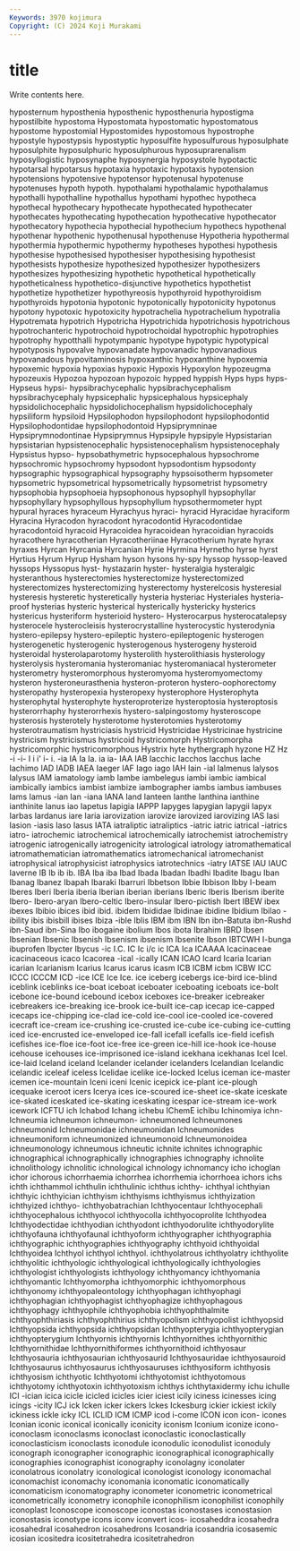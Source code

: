 ```yaml
---
Keywords: 3970 kojimura
Copyright: (C) 2024 Koji Murakami
---
```


# title

Write contents here.




hyposternum hyposthenia hyposthenic hyposthenuria hypostigma hypostilbite hypostoma Hypostomata hypostomatic hypostomatous
hypostome hypostomial Hypostomides hypostomous hypostrophe hypostyle hypostypsis hypostyptic hyposulfite hyposulfurous
hyposulphate hyposulphite hyposulphuric hyposulphurous hyposuprarenalism hyposyllogistic hyposynaphe hyposynergia hyposystole hypotactic
hypotarsal hypotarsus hypotaxia hypotaxic hypotaxis hypotension hypotensions hypotensive hypotensor hypotenusal
hypotenuse hypotenuses hypoth hypoth. hypothalami hypothalamic hypothalamus hypothalli hypothalline hypothallus
hypothami hypothec hypotheca hypothecal hypothecary hypothecate hypothecated hypothecater hypothecates hypothecating
hypothecation hypothecative hypothecator hypothecatory hypothecia hypothecial hypothecium hypothecs hypothenal hypothenar
hypothenic hypothenusal hypothenuse Hypotheria hypothermal hypothermia hypothermic hypothermy hypotheses hypothesi
hypothesis hypothesise hypothesised hypothesiser hypothesising hypothesist hypothesists hypothesize hypothesized hypothesizer
hypothesizers hypothesizes hypothesizing hypothetic hypothetical hypothetically hypotheticalness hypothetico-disjunctive hypothetics hypothetist
hypothetize hypothetizer hypothyreosis hypothyroid hypothyroidism hypothyroids hypotonia hypotonic hypotonically hypotonicity
hypotonus hypotony hypotoxic hypotoxicity hypotrachelia hypotrachelium hypotralia Hypotremata hypotrich Hypotricha
Hypotrichida hypotrichosis hypotrichous hypotrochanteric hypotrochoid hypotrochoidal hypotrophic hypotrophies hypotrophy hypotthalli
hypotympanic hypotype hypotypic hypotypical hypotyposis hypovalve hypovanadate hypovanadic hypovanadious hypovanadous
hypovitaminosis hypoxanthic hypoxanthine hypoxemia hypoxemic hypoxia hypoxias hypoxic Hypoxis Hypoxylon
hypozeugma hypozeuxis Hypozoa hypozoan hypozoic hypped hyppish Hyps hyps hyps-
Hypseus hypsi- hypsibrachycephalic hypsibrachycephalism hypsibrachycephaly hypsicephalic hypsicephalous hypsicephaly hypsidolichocephalic hypsidolichocephalism
hypsidolichocephaly hypsiliform hypsiloid Hypsilophodon hypsilophodont hypsilophodontid Hypsilophodontidae hypsilophodontoid Hypsiprymninae Hypsiprymnodontinae
Hypsiprymnus Hypsipyle hypsipyle Hypsistarian hypsistarian hypsistenocephalic hypsistenocephalism hypsistenocephaly Hypsistus hypso-
hypsobathymetric hypsocephalous hypsochrome hypsochromic hypsochromy hypsodont hypsodontism hypsodonty hypsographic hypsographical
hypsography hypsoisotherm hypsometer hypsometric hypsometrical hypsometrically hypsometrist hypsometry hypsophobia hypsophoeia
hypsophonous hypsophyll hypsophyllar hypsophyllary hypsophyllous hypsophyllum hypsothermometer hypt hypural hyraces
hyraceum Hyrachyus hyraci- hyracid Hyracidae hyraciform Hyracina Hyracodon hyracodont hyracodontid
Hyracodontidae hyracodontoid hyracoid Hyracoidea hyracoidean hyracoidian hyracoids hyracothere hyracotherian Hyracotheriinae
Hyracotherium hyrate hyrax hyraxes Hyrcan Hyrcania Hyrcanian Hyrie Hyrmina Hyrnetho
hyrse hyrst Hyrtius Hyrum Hyrup Hysham hyson hysons hy-spy hyssop
hyssop-leaved hyssops Hyssopus hyst- hystazarin hyster- hysteralgia hysteralgic hysteranthous hysterectomies
hysterectomize hysterectomized hysterectomizes hysterectomizing hysterectomy hysterelcosis hysteresial hysteresis hysteretic hysteretically
hysteria hysteriac Hysteriales hysteria-proof hysterias hysteric hysterical hysterically hystericky hysterics
hystericus hysteriform hysterioid hystero- Hysterocarpus hysterocatalepsy hysterocele hysterocleisis hysterocrystalline hysterocystic
hysterodynia hystero-epilepsy hystero-epileptic hystero-epileptogenic hysterogen hysterogenetic hysterogenic hysterogenous hysterogeny hysteroid
hysteroidal hysterolaparotomy hysterolith hysterolithiasis hysterology hysterolysis hysteromania hysteromaniac hysteromaniacal hysterometer
hysterometry hysteromorphous hysteromyoma hysteromyomectomy hysteron hysteroneurasthenia hysteron-proteron hystero-oophorectomy hysteropathy hysteropexia
hysteropexy hysterophore Hysterophyta hysterophytal hysterophyte hysteroproterize hysteroptosia hysteroptosis hysterorrhaphy hysterorrhexis
hystero-salpingostomy hysteroscope hysterosis hysterotely hysterotome hysterotomies hysterotomy hysterotraumatism hystriciasis hystricid
Hystricidae Hystricinae hystricine hystricism hystricismus hystricoid hystricomorph Hystricomorpha hystricomorphic hystricomorphous
Hystrix hyte hythergraph hyzone HZ Hz -i -i- I i
i' i- i. -ia IA Ia Ia. ia ia- IAA
IAB Iacchic Iacchos Iacchus Iache Iachimo IAD IADB IAEA Iaeger
IAF Iago iago IAH Iain -ial Ialmenus Ialysos Ialysus IAM
iamatology iamb Iambe iambelegus iambi iambic iambical iambically iambics iambist
iambize iambographer iambs iambus iambuses Iams Iamus -ian Ian -iana
IANA Iand Ianteen Ianthe Ianthina ianthine ianthinite Ianus iao Iapetus
Iapigia IAPPP Iapyges Iapygian Iapygii Iapyx Iarbas Iardanus iare Iaria
iarovization iarovize iarovized iarovizing IAS Iasi Iasion -iasis Iaso Iasus
IATA iatraliptic iatraliptics -iatric iatric iatrical -iatrics iatro- iatrochemic iatrochemical
iatrochemically iatrochemist iatrochemistry iatrogenic iatrogenically iatrogenicity iatrological iatrology iatromathematical iatromathematician
iatromathematics iatromechanical iatromechanist iatrophysical iatrophysicist iatrophysics iatrotechnics -iatry IATSE IAU
IAUC Iaverne IB Ib ib ib. IBA Iba iba Ibad
Ibada Ibadan Ibadhi Ibadite Ibagu Iban Ibanag Ibanez Ibapah Ibaraki
Ibarruri Ibbetson Ibbie Ibbison Ibby I-beam Iberes Iberi Iberia iberia
Iberian iberian iberians Iberic Iberis Iberism iberite Ibero- Ibero-aryan Ibero-celtic
Ibero-insular Ibero-pictish Ibert IBEW ibex ibexes Ibibio ibices ibid ibid.
ibidem Ibididae Ibidinae ibidine Ibidium Ibilao -ibility ibis ibisbill ibises
Ibiza -ible Iblis IBM ibm IBN Ibn ibn-Batuta ibn-Rushd ibn-Saud
ibn-Sina Ibo ibogaine ibolium Ibos ibota Ibrahim IBRD Ibsen Ibsenian
Ibsenic Ibsenish Ibsenism ibsenism Ibsenite Ibson IBTCWH I-bunga ibuprofen Ibycter
Ibycus -ic I.C. IC Ic i/c ic ICA Ica ICAAAA
Icacinaceae icacinaceous icaco Icacorea -ical -ically ICAN ICAO Icard Icaria
Icarian icarian Icarianism Icarius Icarus icarus icasm ICB ICBM icbm
ICBW ICC ICCC ICCCM ICD -ice ICE Ice Ice. ice
iceberg icebergs ice-bird ice-blind iceblink iceblinks ice-boat iceboat iceboater iceboating
iceboats ice-bolt icebone ice-bound icebound icebox iceboxes ice-breaker icebreaker icebreakers
ice-breaking ice-brook ice-built ice-cap icecap ice-capped icecaps ice-chipping ice-clad ice-cold
ice-cool ice-cooled ice-covered icecraft ice-cream ice-crushing ice-crusted ice-cube ice-cubing ice-cutting
iced ice-encrusted ice-enveloped ice-fall icefall icefalls ice-field icefish icefishes ice-floe
ice-foot ice-free ice-green ice-hill ice-hook ice-house icehouse icehouses ice-imprisoned ice-island
icekhana icekhanas Icel Icel. ice-laid Iceland iceland Icelander icelander icelanders
Icelandian Icelandic icelandic iceleaf iceless Icelidae icelike ice-locked Icelus iceman
ice-master icemen ice-mountain Iceni iceni Icenic icepick ice-plant ice-plough icequake
iceroot icers Icerya ices ice-scoured ice-sheet ice-skate iceskate ice-skated iceskated
ice-skating iceskating icespar ice-stream ice-work icework ICFTU ich Ichabod Ichang
ichebu IChemE ichibu Ichinomiya ichn- Ichneumia ichneumon ichneumon- ichneumoned Ichneumones
ichneumonid Ichneumonidae ichneumonidan Ichneumonides ichneumoniform ichneumonized ichneumonoid Ichneumonoidea ichneumonology ichneumous
ichneutic ichnite ichnites ichnographic ichnographical ichnographically ichnographies ichnography ichnolite ichnolithology
ichnolitic ichnological ichnology ichnomancy icho ichoglan ichor ichorous ichorrhaemia ichorrhea
ichorrhemia ichorrhoea ichors ichs ichth ichthammol ichthulin ichthulinic ichthus ichthy-
ichthyal ichthyian ichthyic ichthyician ichthyism ichthyisms ichthyismus ichthyization ichthyized ichthyo-
ichthyobatrachian Ichthyocentaur Ichthyocephali ichthyocephalous ichthyocol ichthyocolla ichthyocoprolite Ichthyodea Ichthyodectidae ichthyodian
ichthyodont ichthyodorulite ichthyodorylite ichthyofauna ichthyofaunal ichthyoform ichthyographer ichthyographia ichthyographic ichthyographies
ichthyography ichthyoid ichthyoidal Ichthyoidea Ichthyol ichthyol ichthyol. ichthyolatrous ichthyolatry ichthyolite
ichthyolitic ichthyologic ichthyological ichthyologically ichthyologies ichthyologist ichthyologists ichthyology ichthyomancy ichthyomania
ichthyomantic Ichthyomorpha ichthyomorphic ichthyomorphous ichthyonomy ichthyopaleontology ichthyophagan ichthyophagi ichthyophagian ichthyophagist
ichthyophagize ichthyophagous ichthyophagy ichthyophile ichthyophobia ichthyophthalmite ichthyophthiriasis ichthyophthirius ichthyopolism ichthyopolist
ichthyopsid Ichthyopsida ichthyopsida ichthyopsidan Ichthyopterygia ichthyopterygian ichthyopterygium Ichthyornis ichthyornis Ichthyornithes
ichthyornithic Ichthyornithidae Ichthyornithiformes ichthyornithoid ichthyosaur Ichthyosauria ichthyosaurian ichthyosaurid Ichthyosauridae ichthyosauroid
Ichthyosaurus ichthyosaurus ichthyosauruses ichthyosiform ichthyosis ichthyosism ichthyotic Ichthyotomi ichthyotomist ichthyotomous
ichthyotomy ichthyotoxin ichthyotoxism ichthys ichthytaxidermy ichu ichulle ICI -ician icica
icicle icicled icicles icier iciest icily iciness icinesses icing icings
-icity ICJ ick Icken icker ickers Ickes Ickesburg ickier ickiest
ickily ickiness ickle icky ICL ICLID ICM ICMP icod i-come
ICON icon icon- icones Iconian iconic iconical iconically iconicity iconism
Iconium iconize icono- iconoclasm iconoclasms iconoclast iconoclastic iconoclastically iconoclasticism iconoclasts
iconodule iconodulic iconodulist iconoduly iconograph iconographer iconographic iconographical iconographically iconographies
iconographist iconography iconolagny iconolater iconolatrous iconolatry iconological iconologist iconology iconomachal
iconomachist iconomachy iconomania iconomatic iconomatically iconomaticism iconomatography iconometer iconometric iconometrical
iconometrically iconometry iconophile iconophilism iconophilist iconophily iconoplast Iconoscope iconoscope iconostas
iconostases iconostasion iconostasis iconotype icons iconv iconvert icos- icosaheddra icosahedra
icosahedral icosahedron icosahedrons Icosandria icosandria icosasemic icosian icositedra icositetrahedra icositetrahedron
